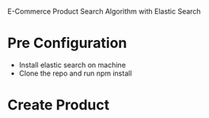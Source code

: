 E-Commerce Product Search Algorithm with Elastic Search


# Pre Configuration

* Install elastic search on machine
* Clone the repo and run npm install 

# Create Product 